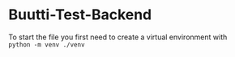 # Buutti-Test-Backend

To start the file you first need to create a virtual environment with <br/>
``` python -m venv ./venv ```
